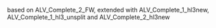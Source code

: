based on ALV_Complete_2_FW, extended with ALV_Complete_1_hl3new, ALV_Complete_1_hl3_unsplit and ALV_Complete_2_hl3new
